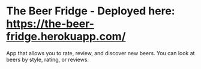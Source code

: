 The Beer Fridge - Deployed here: https://the-beer-fridge.herokuapp.com/
======================================
App that allows you to rate, review, and discover new beers. You can look at beers by style, rating, or reviews.
